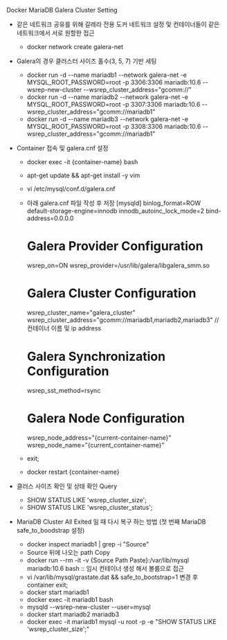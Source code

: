 Docker MariaDB Galera Cluster Setting

- 같은 네트워크 공유를 위해 갈레라 전용 도커 네트워크 설정 및 컨테이너들이 같은 네트워크에서 서로 원할한 접근
  - docker network create galera-net
 

- Galera의 경우 클러스터 사이즈 홀수(3, 5, 7) 기반 세팅
  - docker run -d --name mariadb1 --network galera-net -e MYSQL_ROOT_PASSWORD=root -p 3306:3306 mariadb:10.6 --wsrep-new-cluster --wsrep_cluster_address="gcomm://"
  - docker run -d --name mariadb2 --network galera-net -e MYSQL_ROOT_PASSWORD=root -p 3307:3306 mariadb:10.6 --wsrep_cluster_address="gcomm://mariadb1"
  - docker run -d --name mariadb3 --network galera-net -e MYSQL_ROOT_PASSWORD=root -p 3308:3306 mariadb:10.6 --wsrep_cluster_address="gcomm://mariadb1"
 
- Container 접속 및 galera.cnf 설정
  - docker exec -it {container-name} bash
  - apt-get update && apt-get install -y vim
  - vi /etc/mysql/conf.d/galera.cnf
  - 아래 galera.cnf 파일 작성 후 저장
    [mysqld]
    binlog_format=ROW
    default-storage-engine=innodb
    innodb_autoinc_lock_mode=2
    bind-address=0.0.0.0

    # Galera Provider Configuration
    wsrep_on=ON
    wsrep_provider=/usr/lib/galera/libgalera_smm.so

    # Galera Cluster Configuration
    wsrep_cluster_name="galera_cluster"
    wsrep_cluster_address="gcomm://mariadb1,mariadb2,mariadb3" // 컨테이너 이름 및 ip address

    # Galera Synchronization Configuration
    wsrep_sst_method=rsync

    # Galera Node Configuration
    wsrep_node_address="{current-container-name}"
    wsrep_node_name="{current_container-name}"
  - exit;
  - docker restart {container-name}
 
- 클러스 사이즈 확인 및 상태 확인 Query
  - SHOW STATUS LIKE 'wsrep_cluster_size';
  - SHOW STATUS LIKE 'wsrep_cluster_status';

- MariaDB Cluster All Exited 일 때 다시 복구 하는 방법 (첫 번째 MariaDB safe_to_boodstrap 설정)
  - docker inspect mariadb1 | grep -i "Source"
  - Source 뒤에 나오는 path Copy
  - docker run --rm -it -v {Source Path Paste}:/var/lib/mysql mariadb:10.6 bash :: 임시 컨테이너 생성 해서 볼륨으로 접근
  - vi /var/lib/mysql/grastate.dat && safe_to_bootstrap=1 변경 후 container exit;
  - docker start mariadb1
  - docker exec -it mariadb1 bash
  - mysqld --wsrep-new-cluster --user=mysql
  - docker start mariadb2 mariadb3
  - docker exec -it mariadb1 mysql -u root -p -e "SHOW STATUS LIKE 'wsrep_cluster_size';"

